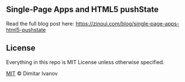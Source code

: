 [](#spa)Single-Page Apps and HTML5 pushState
--------------
Read the full blog post here: https://zinoui.com/blog/single-page-apps-html5-pushstate

[](#license)License
--------------
Everything in this repo is MIT License unless otherwise specified.

[MIT](/riverside/pushstate/LICENSE.md) &copy; Dimitar Ivanov